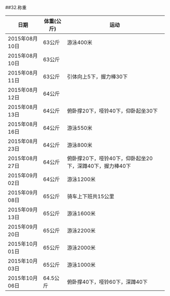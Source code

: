 ##32.称重

  日期             | 体重(公斤)    | 运动
  -----------------|---------------|-----------
  2015年08月10日   | 63公斤        | 游泳400米
  2015年08月10日   | 63公斤        |
  2015年08月11日   | 63公斤        | 引体向上5下，握力棒30下
  2015年08月12日   | 64公斤        |
  2015年08月13日   | 64公斤        | 俯卧撑20下，哑铃40下，仰卧起坐30下
  2015年08月16日   | 64公斤        | 游泳550米
  2015年08月23日   | 64公斤        | 游泳800米
  2015年08月27日   | 64公斤        | 俯卧撑20下，哑铃40下，仰卧起坐20下，深蹲40下，握力棒40下
  2015年09月02日   | 64公斤        | 游泳1200米
  2015年09月08日   | 65公斤        | 骑车上下班共15公里
  2015年09月13日   | 65公斤        | 游泳1600米
  2015年09月20日   | 65公斤        | 游泳2200米
  2015年10月01日   | 65公斤        | 游泳2000米
  2015年10月03日   | 65公斤        | 游泳1000米
  2015年10月06日   | 64.5公斤      | 俯卧撑40下，哑铃60下，深蹲40下
